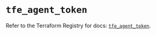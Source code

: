 # `tfe_agent_token`

Refer to the Terraform Registry for docs: [`tfe_agent_token`](https://registry.terraform.io/providers/hashicorp/tfe/0.58.1/docs/resources/agent_token).
